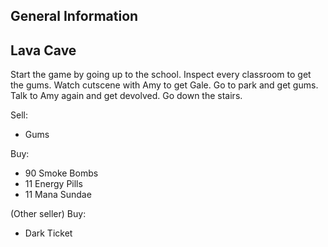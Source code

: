 ## General Information

## Lava Cave

Start the game by going up to the school. Inspect every classroom to get the gums. Watch cutscene with Amy to get Gale. Go to park and get gums. Talk to Amy again and get devolved. Go down the stairs.


Sell:
- Gums

Buy:
- 90 Smoke Bombs
- 11 Energy Pills
- 11 Mana Sundae

(Other seller) Buy:
- Dark Ticket

